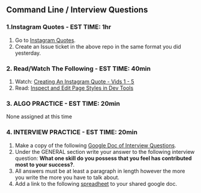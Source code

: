 ## Command Line / Interview Questions

### 1.Instagram Quotes - EST TIME: 1hr

1. Go to [Instagram Quotes](./instagram-quotes.md).
2. Create an Issue ticket in the above repo in the same format you did yesterday. 


### 2. Read/Watch The Following - EST TIME: 40min

1. Watch: [Creating An Instagram Quote - Vids 1 - 5](https://www.youtube.com/playlist?list=PL_vCSejjQiPyr7dbj-oJ8vjttYid9VWsb)
2. Read: [Inspect and Edit Page Styles in Dev Tools](https://developers.google.com/web/tools/chrome-devtools/inspect-styles/)


### 3. ALGO PRACTICE - EST TIME: 20min

None assigned at this time


### 4.  INTERVIEW PRACTICE - EST TIME: 20min

1.  Make a copy of the following [Google Doc of Interview Questions](https://docs.google.com/document/d/16AQoAjkzeHIeWtUgxyQVTaHK-hB-CxnpcdH_DHDc1Yo/edit).
2. Under the GENERAL section write your answer to the following interview question: **What one skill do you possess that you feel has contributed most to your success?**.
3. All answers must be at least a paragraph in length however the more you write the more you have to talk about.
4. Add a link to the following [spreadheet](https://docs.google.com/spreadsheets/u/0/d/1brTSyF1pa1bjWFS5yUrMyizd3sZgvYn5uLet93aZKVg/edit) to your shared google doc.
